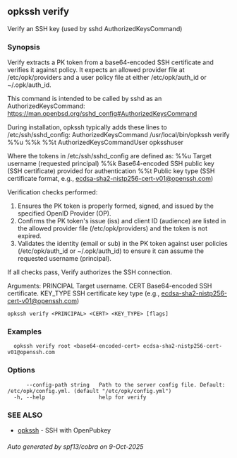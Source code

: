 ## opkssh verify

Verify an SSH key (used by sshd AuthorizedKeysCommand)

### Synopsis

Verify extracts a PK token from a base64-encoded SSH certificate and verifies it against policy. It expects an allowed provider file at /etc/opk/providers and a user policy file at either /etc/opk/auth_id or ~/.opk/auth_id.

This command is intended to be called by sshd as an AuthorizedKeysCommand:
  https://man.openbsd.org/sshd_config#AuthorizedKeysCommand

During installation, opkssh typically adds these lines to /etc/ssh/sshd_config:
  AuthorizedKeysCommand /usr/local/bin/opkssh verify %%u %%k %%t
  AuthorizedKeysCommandUser opksshuser

Where the tokens in /etc/ssh/sshd_config are defined as:
  %%u   Target username (requested principal)
  %%k   Base64-encoded SSH public key (SSH certificate) provided for authentication
  %%t   Public key type (SSH certificate format, e.g., ecdsa-sha2-nistp256-cert-v01@openssh.com)

Verification checks performed:
  1. Ensures the PK token is properly formed, signed, and issued by the specified OpenID Provider (OP).
  2. Confirms the PK token's issue (iss) and client ID (audience) are listed in the allowed provider file (/etc/opk/providers) and the token is not expired.
  3. Validates the identity (email or sub) in the PK token against user policies (/etc/opk/auth_id or ~/.opk/auth_id) to ensure it can assume the requested username (principal).

If all checks pass, Verify authorizes the SSH connection.

Arguments:
  PRINCIPAL    Target username.
  CERT         Base64-encoded SSH certificate.
  KEY_TYPE     SSH certificate key type (e.g., ecdsa-sha2-nistp256-cert-v01@openssh.com)

```
opkssh verify <PRINCIPAL> <CERT> <KEY_TYPE> [flags]
```

### Examples

```
  opkssh verify root <base64-encoded-cert> ecdsa-sha2-nistp256-cert-v01@openssh.com
```

### Options

```
      --config-path string   Path to the server config file. Default: /etc/opk/config.yml. (default "/etc/opk/config.yml")
  -h, --help                 help for verify
```

### SEE ALSO

* [opkssh](opkssh.md)	 - SSH with OpenPubkey

###### Auto generated by spf13/cobra on 9-Oct-2025
